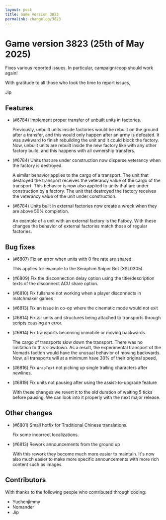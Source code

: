 ```yaml
---
layout: post
title: Game version 3823
permalink: changelog/3823
---
```


# Game version 3823 (25th of May 2025)

Fixes various reported issues. In particular, campaign/coop should work again!

With gratitude to all those who took the time to report issues,

Jip

## Features

- (#6784) Implement proper transfer of unbuilt units in factories.

  Previously, unbuilt units inside factories would be rebuilt on the ground after a transfer, and this would only happen after an army is defeated. It was awkward to finish rebuilding the unit and it could block the factory.  
  Now, unbuilt units are rebuilt inside the new factory like with any other factory build, and this happens with all ownership transfers.

- (#6784) Units that are under construction now disperse veterancy when the factory is destroyed.

  A similar behavior applies to the cargo of a transport. The unit that destroyed the transport receives the veterancy value of the cargo of the transport. This behavior is now also applied to units that are under construction by a factory. The unit that destroyed the factory receives the veterancy value of the unit under construction.

- (#6784) Units built in external factories now create a wreck when they are above 50% completion.

  An example of a unit with an external factory is the Fatboy. With these changes the behavior of external factories match those of regular factories. 

## Bug fixes

- (#6807) Fix an error when units with 0 fire rate are shared.

  This applies for example to the Seraphim Sniper Bot (XSL0305).

- (#6809) Fix the disconnection delay option using the title/description texts of the disconnect ACU share option.

- (#6810) Fix fullshare not working when a player disconnects in matchmaker games

- (#6813) Fix an issue in co-op where the cinematic mode would not exit
  
- (#6814) Fix air units and structures being attached to transports through scripts causing an error.

- (#6814) Fix transports becoming immobile or moving backwards.

  The cargo of transports slow down the transport. There was no limitation to this slowdown. As a result, the experimental transport of the Nomads faction would have the unusual behavior of moving backwards. Now, all transports will at a minimum have 30% of their original speed,

- (#6816) Fix `WrapText` not picking up single trailing characters after newlines.

- (#6819) Fix units not pausing after using the assist-to-upgrade feature

  With these changes we revert it to the old duration of waiting 5 ticks before pausing. We can look into it properly with the next major release.


## Other changes

- (#6801) Small hotfix for Traditional Chinese translations.

  Fix some incorrect localizations.

- (#6813) Rework announcements from the ground up

  With this rework they become much more easier to maintain. It's now also much easier to make more specific announcements with more rich content such as images.

## Contributors

With thanks to the following people who contributed through coding:

- Yuchenjimmy
- Nomander
- Jip

